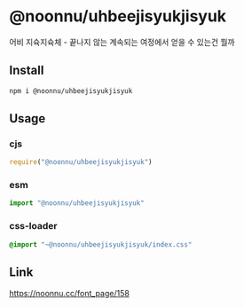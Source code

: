 # @noonnu/uhbeejisyukjisyuk
어비 지슉지슉체 - 끝나지 않는 계속되는 여정에서 얻을 수 있는건 뭘까

## Install
```sh
npm i @noonnu/uhbeejisyukjisyuk
```
## Usage
### cjs
```js
require("@noonnu/uhbeejisyukjisyuk")
```
### esm
```js
import "@noonnu/uhbeejisyukjisyuk"
```
### css-loader
```css
@import "~@noonnu/uhbeejisyukjisyuk/index.css"
```

## Link
https://noonnu.cc/font_page/158